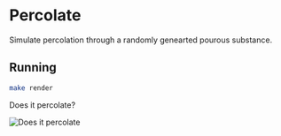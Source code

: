 # Percolate

Simulate percolation through a randomly genearted pourous substance.

## Running

```sh
make render
```

Does it percolate?

![Does it percolate](https://raw.github.com/purzelrakete/hi/master/percolate/example.png)

